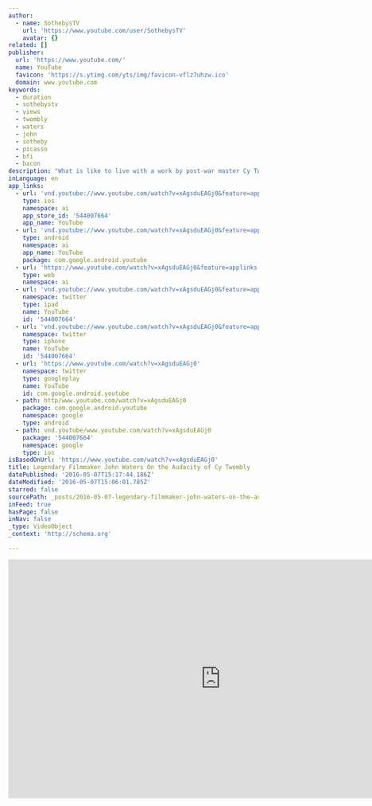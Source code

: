 ```yaml
---
author:
  - name: SothebysTV
    url: 'https://www.youtube.com/user/SothebysTV'
    avatar: {}
related: []
publisher:
  url: 'https://www.youtube.com/'
  name: YouTube
  favicon: 'https://s.ytimg.com/yts/img/favicon-vflz7uhzw.ico'
  domain: www.youtube.com
keywords:
  - duration
  - sothebystv
  - views
  - twombly
  - waters
  - john
  - sotheby
  - picasso
  - bfi
  - bacon
description: "What is like to live with a work by post-war master Cy Twombly? According to legendary filmmaker John Waters, it's \"great because every day when you pass it you think of his nerve. The audacity of him doing this.\""
inLanguage: en
app_links:
  - url: 'vnd.youtube://www.youtube.com/watch?v=xAgsduEAGj0&feature=applinks'
    type: ios
    namespace: ai
    app_store_id: '544007664'
    app_name: YouTube
  - url: 'vnd.youtube://www.youtube.com/watch?v=xAgsduEAGj0&feature=applinks'
    type: android
    namespace: ai
    app_name: YouTube
    package: com.google.android.youtube
  - url: 'https://www.youtube.com/watch?v=xAgsduEAGj0&feature=applinks'
    type: web
    namespace: ai
  - url: 'vnd.youtube://www.youtube.com/watch?v=xAgsduEAGj0&feature=applinks'
    namespace: twitter
    type: ipad
    name: YouTube
    id: '544007664'
  - url: 'vnd.youtube://www.youtube.com/watch?v=xAgsduEAGj0&feature=applinks'
    namespace: twitter
    type: iphone
    name: YouTube
    id: '544007664'
  - url: 'https://www.youtube.com/watch?v=xAgsduEAGj0'
    namespace: twitter
    type: googleplay
    name: YouTube
    id: com.google.android.youtube
  - path: http/www.youtube.com/watch?v=xAgsduEAGj0
    package: com.google.android.youtube
    namespace: google
    type: android
  - path: vnd.youtube/www.youtube.com/watch?v=xAgsduEAGj0
    package: '544007664'
    namespace: google
    type: ios
isBasedOnUrl: 'https://www.youtube.com/watch?v=xAgsduEAGj0'
title: Legendary Filmmaker John Waters On the Audacity of Cy Twombly
datePublished: '2016-05-07T15:17:44.186Z'
dateModified: '2016-05-07T15:06:01.785Z'
starred: false
sourcePath: _posts/2016-05-07-legendary-filmmaker-john-waters-on-the-audacity-of-cy-twombl.md
inFeed: true
hasPage: false
inNav: false
_type: VideoObject
_context: 'http://schema.org'

---
```

<iframe src="https://cdn.embedly.com/widgets/media.html?src=https%3A%2F%2Fwww.youtube.com%2Fembed%2FxAgsduEAGj0%3Ffeature%3Doembed&amp;url=https%3A%2F%2Fwww.youtube.com%2Fwatch%3Fv%3DxAgsduEAGj0&amp;image=https%3A%2F%2Fi.ytimg.com%2Fvi%2FxAgsduEAGj0%2Fhqdefault.jpg&amp;key=b7d04c9b404c499eba89ee7072e1c4f7&amp;type=text%2Fhtml&amp;schema=youtube" width="854" height="480" scrolling="no" frameborder="0" allowfullscreen="" style=""></iframe>
